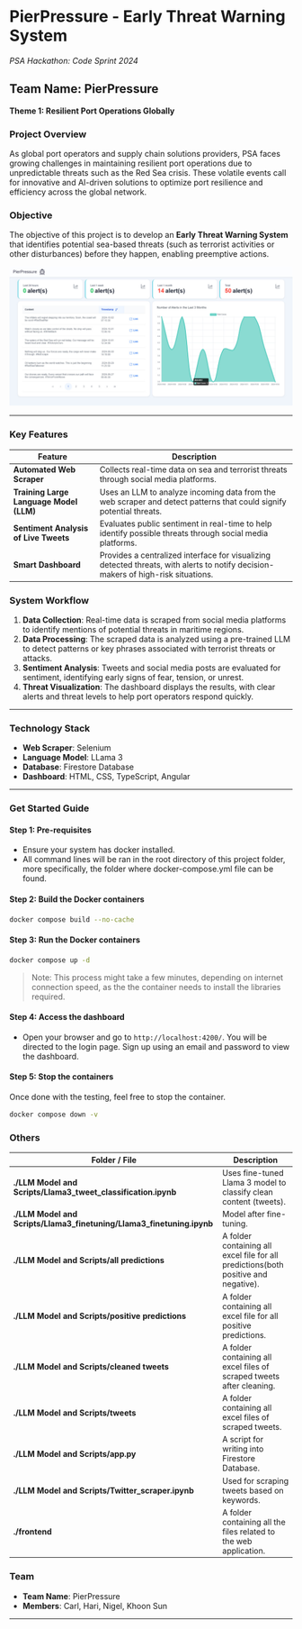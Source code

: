 # PierPressure - Early Threat Warning System

_PSA Hackathon: Code Sprint 2024_

## Team Name: PierPressure

**Theme 1: Resilient Port Operations Globally**

### Project Overview

As global port operators and supply chain solutions providers, PSA faces growing challenges in maintaining resilient
port operations due to unpredictable threats such as the Red Sea crisis. These volatile events call for innovative and
AI-driven solutions to optimize port resilience and efficiency across the global network.

### Objective

The objective of this project is to develop an **Early Threat Warning System** that identifies potential sea-based
threats (such as terrorist activities or other disturbances) before they happen, enabling preemptive actions.

![Screenshot](./dashboard.jpg)

---

### Key Features

| Feature                                 | Description                                                                                                                       |
| --------------------------------------- | --------------------------------------------------------------------------------------------------------------------------------- |
| **Automated Web Scraper**               | Collects real-time data on sea and terrorist threats through social media platforms.                                              |
| **Training Large Language Model (LLM)** | Uses an LLM to analyze incoming data from the web scraper and detect patterns that could signify potential threats.               |
| **Sentiment Analysis of Live Tweets**   | Evaluates public sentiment in real-time to help identify possible threats through social media platforms.                         |
| **Smart Dashboard**                     | Provides a centralized interface for visualizing detected threats, with alerts to notify decision-makers of high-risk situations. |

### System Workflow

1. **Data Collection**: Real-time data is scraped from social media platforms to identify mentions of potential threats
   in maritime regions.
2. **Data Processing**: The scraped data is analyzed using a pre-trained LLM to detect patterns or key phrases
   associated with terrorist threats or attacks.
3. **Sentiment Analysis**: Tweets and social media posts are evaluated for sentiment, identifying early signs of fear,
   tension, or unrest.
4. **Threat Visualization**: The dashboard displays the results, with clear alerts and threat levels to help port
   operators respond quickly.

---

### Technology Stack

- **Web Scraper**: Selenium
- **Language Model**: LLama 3
- **Database**: Firestore Database
- **Dashboard**: HTML, CSS, TypeScript, Angular

---

### Get Started Guide

#### Step 1: Pre-requisites

- Ensure your system has docker installed.
- All command lines will be ran in the root directory of this project folder, more specifically, the folder where docker-compose.yml file can be found.

#### Step 2: Build the Docker containers

```bash
docker compose build --no-cache
```

#### Step 3: Run the Docker containers

```bash
docker compose up -d
```

> Note: This process might take a few minutes, depending on internet connection speed, as the the container needs to install the libraries required.

#### Step 4: Access the dashboard

- Open your browser and go to `http://localhost:4200/`. You will be directed to the login page. Sign up using an email and password to view the dashboard.

#### Step 5: Stop the containers

Once done with the testing, feel free to stop the container.

```bash
docker compose down -v
```

### Others

| Folder / File                                                         | Description                                                                         |
| --------------------------------------------------------------------- | ----------------------------------------------------------------------------------- |
| **./LLM Model and Scripts/Llama3_tweet_classification.ipynb**         | Uses fine-tuned Llama 3 model to classify clean content (tweets).                   |
| **./LLM Model and Scripts/Llama3_finetuning/Llama3_finetuning.ipynb** | Model after fine-tuning.                                                            |
| **./LLM Model and Scripts/all predictions**                           | A folder containing all excel file for all predictions(both positive and negative). |
| **./LLM Model and Scripts/positive predictions**                      | A folder containing all excel file for all positive predictions.                    |
| **./LLM Model and Scripts/cleaned tweets**                            | A folder containing all excel files of scraped tweets after cleaning.               |
| **./LLM Model and Scripts/tweets**                                    | A folder containing all excel files of scraped tweets.                              |
| **./LLM Model and Scripts/app.py**                                    | A script for writing into Firestore Database.                                       |
| **./LLM Model and Scripts/Twitter_scraper.ipynb**                     | Used for scraping tweets based on keywords.                                         |
| **./frontend**                                                        | A folder containing all the files related to the web application.                   |

### Team

- **Team Name**: PierPressure
- **Members**: Carl, Hari, Nigel, Khoon Sun

---
